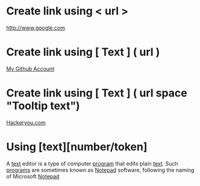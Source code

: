 # Create link using < url >
<http://www.google.com>

# Create link using [ Text ] ( url )
[My Github Account](https://github.com/Nahid-Hassan)

# Create link using [ Text ] ( url space "Tooltip text")
[Hackeryou.com]('https://www.hackeryou.com', "If you hover on this link you see this quote/title")

# Using [text][number/token]
A [text][1] editor is a type of computer [program][program] that edits plain [text][1]. Such [programs][program] are sometimes known as [Notepad][2] software, following the naming of Microsoft [Notepad][2]

[1]: www.text.com
[2]: www.notepad.com
[program]: www.program.com